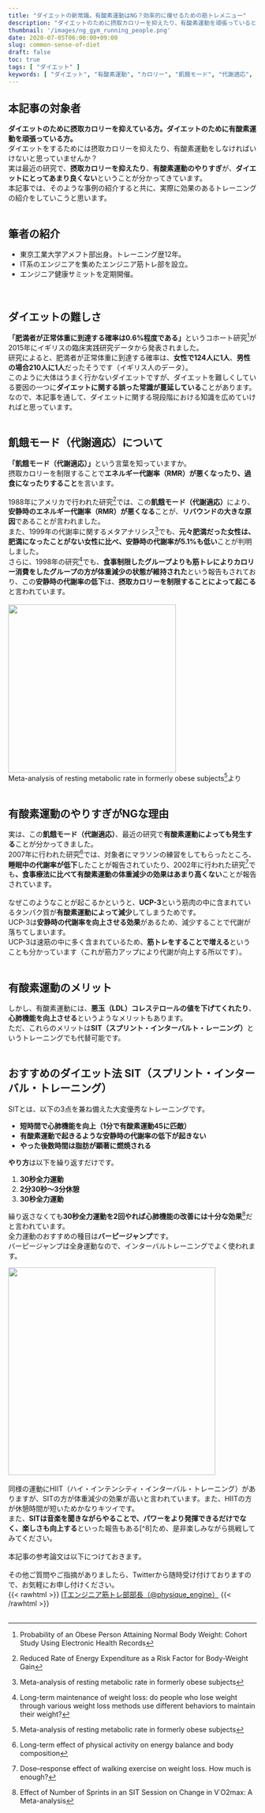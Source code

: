 ```yaml
---
title: "ダイエットの新常識。有酸素運動はNG？効率的に痩せるための筋トレメニュー"
description: "ダイエットのために摂取カロリーを抑えたり、有酸素運動を頑張っているという方はいませんか？その常識はとっくに古くなっています。ダイエットを効果的に行うためにやっちゃいけないことやるべきことを最新の研究結果からまとめました。ダイエットしてなるべく早く痩せたいという方は是非記事をご覧ください。"
thumbnail: '/images/ng_gym_running_people.png'
date: 2020-07-05T06:00:00+09:00
slug: common-sense-of-diet
draft: false
toc: true
tags: [ "ダイエット" ]
keywords: [ "ダイエット", "有酸素運動", "カロリー", "飢餓モード", "代謝適応", "SIT", "HIIT" ]
---
```


## 本記事の対象者
<b>ダイエットのために摂取カロリーを抑えている方。ダイエットのために有酸素運動を頑張っている方。</b><br>
ダイエットをするためには摂取カロリーを抑えたり、有酸素運動をしなければいけないと思っていませんか？<br>
実は最近の研究で、<b>摂取カロリーを抑えたり</b>、<b>有酸素運動のやりすぎ</b>が、<b>ダイエットにとってあまり良くない</b>ということが分かってきています。<br>
本記事では、そのような事例の紹介すると共に、実際に効果のあるトレーニングの紹介をしていこうと思います。
<br>
<br>

## 筆者の紹介
<ul>
  <li>東京工業大学アメフト部出身。トレーニング歴12年。</li>
  <li>IT系のエンジニアを集めたエンジニア筋トレ部を設立。</li>
  <li>エンジニア健康サミットを定期開催。</li>
</ul>
<br>

## ダイエットの難しさ
<b>「肥満者が正常体重に到達する確率は0.6%程度である」</b>というコホート研究[^1]が2015年にイギリスの臨床実践研究データから発表されました。<br>
研究によると、肥満者が正常体重に到達する確率は、<b>女性で124人に1人</b>、<b>男性の場合210人に1人</b>だったそうです（イギリス人のデータ）。<br>
このように大体はうまく行かないダイエットですが、ダイエットを難しくしている要因の一つに<b>ダイエットに関する誤った常識が蔓延している</b>ことがあります。<br>
なので、本記事を通して、ダイエットに関する現段階における知識を広めていければと思っています。<br>
<br>
[^1]: Probability of an Obese Person Attaining Normal Body Weight: Cohort Study Using Electronic Health Records

## 飢餓モード（代謝適応）について
<b>「飢餓モード（代謝適応）」</b>という言葉を知っていますか。<br>
摂取カロリーを制限することで<b>エネルギー代謝率（RMR）が悪くなったり、過食になったりすること</b>を言います。<br><br>
1988年にアメリカで行われた研究[^2]では、この<b>飢餓モード（代謝適応）</b>により、<b>安静時のエネルギー代謝率（RMR）が悪くなる</b>ことが、<b>リバウンドの大きな原因</b>であることが言われました。<br>
また、1999年の代謝率に関するメタアナリシス[^3]でも、<b>元々肥満だった女性は、肥満になったことがない女性に比べ、安静時の代謝率が5.1%も低い</b>ことが判明しました。<br>
さらに、1998年の研究[^4]でも、<b>食事制限したグループよりも筋トレによりカロリー消費をしたグループの方が体重減少の状態が維持された</b>という報告もされており、この<b>安静時の代謝率の低下</b>は、<b>摂取カロリーを制限することによって起こる</b>と言われています。
<br>
<br>
<img width="340px" src="/images/formerly_obese_rmr.png" /><br>
Meta-analysis of resting metabolic rate in formerly obese subjects[^3]より
<br>
<br>

[^2]: Reduced Rate of Energy Expenditure as a Risk Factor for Body-Weight Gain
[^3]: Meta-analysis of resting metabolic rate in formerly obese subjects
[^4]: Long-term maintenance of weight loss: do people who lose weight through various weight loss methods use different behaviors to maintain their weight?

## 有酸素運動のやりすぎがNGな理由
実は、この<b>飢餓モード（代謝適応）</b>、最近の研究で<b>有酸素運動によっても発生する</b>ことが分かってきました。<br>
2007年に行われた研究[^5]では、対象者にマラソンの練習をしてもらったところ、<b>睡眠中の代謝率が低下</b>したことが報告されていたり、2002年に行われた研究[^6]でも<b>、食事療法に比べて有酸素運動の体重減少の効果はあまり高くない</b>ことが報告されています。
<br>
<br>
なぜこのようなことが起こるかというと、<b>UCP-3</b>という筋肉の中に含まれているタンパク質が<b>有酸素運動によって減少</b>してしまうためです。<br>
UCP-3は<b>安静時の代謝率を向上させる効果</b>があるため、減少することで代謝が落ちてしまいます。<br>
UCP-3は速筋の中に多く含まれているため、<b>筋トレをすることで増える</b>ということも分かっています（これが筋力アップにより代謝が向上する所以です）。
<br>
<br>

[^5]: Long-term effect of physical activity on energy balance and body composition
[^6]: Dose–response effect of walking exercise on weight loss. How much is enough?

## 有酸素運動のメリット
しかし、有酸素運動には、<b>悪玉（LDL）コレステロールの値を下げてくれたり</b>、<b>心肺機能を向上させる</b>というようなメリットもあります。<br>
ただ、これらのメリットは<b>SIT（スプリント・インターバルト・レーニング）</b>というトレーニングでも代替可能です。
<br>
<br>

## おすすめのダイエット法 SIT（スプリント・インターバル・トレーニング）
SITとは、以下の3点を兼ね備えた大変優秀なトレーニングです。

- <b>短時間で心肺機能を向上（1分で有酸素運動45に匹敵）</b>
- <b>有酸素運動で起きるような安静時の代謝率の低下が起きない</b>
- <b>やった後数時間は脂肪が顕著に燃焼される</b>

<b>やり方</b>は以下を繰り返すだけです。

1. <b>30秒全力運動</b>
2. <b>2分30秒〜3分休憩</b>
3. <b>30秒全力運動</b>

繰り返さなくても<b>30秒全力運動を2回やれば心肺機能の改善には十分な効果</b>[^7]だと言われています。<br>
全力運動のおすすめの種目は<b>バーピージャンプ</b>です。<br>
バーピージャンプは全身運動なので、インターバルトレーニングでよく使われます。<br>

<img width="420px" src="/images/burpee_jump.jpg" />
<br>
<br>
同様の運動にHIIT（ハイ・インテンシティ・インターバル・トレーニング）がありますが、SITの方が体重減少の効果が高いと言われています。また、HIITの方が休憩時間が短いためかなりキツイです。<br>
また、<b>SITは音楽を聞きながらやることで、パワーをより発揮できるだけでなく、楽しさも向上する</b>といった報告もある[^8]ため、是非楽しみながら挑戦してみてください。

[^7]: Effect of Number of Sprints in an SIT Session on Change in V˙O2max: A Meta-analysis
[^8]: Music enhances performance and perceived enjoyment of sprint interval exercise.

<br>
<br>
本記事の参考論文は以下につけておきます。  
<br>
<br>
その他ご質問やご指摘がありましたら、Twitterから随時受け付けておりますので、お気軽にお申し付けください。  <br>
{{< rawhtml >}}
<a href="https://twitter.com/physique_engine" target="_blank" rel="nofollow">ITエンジニア筋トレ部部長（@physique_engine）</a>
{{< /rawhtml >}}

<br>
<br>
